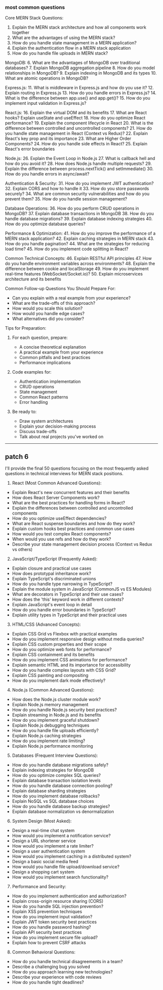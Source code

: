 ### most common questions 
Core MERN Stack Questions:
1. Explain the MERN stack architecture and how all components work together
2. What are the advantages of using the MERN stack?
3. How do you handle state management in a MERN application?
4. Explain the authentication flow in a MERN stack application
5. How do you handle file uploads in MERN stack?

MongoDB:
6. What are the advantages of MongoDB over traditional databases?
7. Explain MongoDB aggregation pipeline
8. How do you model relationships in MongoDB?
9. Explain indexing in MongoDB and its types
10. What are atomic operations in MongoDB?

Express.js:
11. What is middleware in Express.js and how do you use it?
12. Explain routing in Express.js
13. How do you handle errors in Express.js?
14. What is the difference between app.use() and app.get()?
15. How do you implement input validation in Express.js?

React.js:
16. Explain the virtual DOM and its benefits
17. What are React hooks? Explain useState and useEffect
18. How do you optimize React performance?
19. Explain the component lifecycle in React
20. What is the difference between controlled and uncontrolled components?
21. How do you handle state management in React (Context vs Redux)?
22. Explain React's key prop and its importance
23. What are Higher Order Components?
24. How do you handle side effects in React?
25. Explain React's error boundaries

Node.js:
26. Explain the Event Loop in Node.js
27. What is callback hell and how do you avoid it?
28. How does Node.js handle multiple requests?
29. Explain the difference between process.nextTick() and setImmediate()
30. How do you handle errors in async/await?

Authentication & Security:
31. How do you implement JWT authentication?
32. Explain CORS and how to handle it
33. How do you store passwords securely?
34. What are common security vulnerabilities and how do you prevent them?
35. How do you handle session management?

Database Operations:
36. How do you perform CRUD operations in MongoDB?
37. Explain database transactions in MongoDB
38. How do you handle database migrations?
39. Explain database indexing strategies
40. How do you optimize database queries?

Performance & Optimization:
41. How do you improve the performance of a MERN stack application?
42. Explain caching strategies in MERN stack
43. How do you handle pagination?
44. What are the strategies for reducing load time?
45. How do you implement code splitting in React?

Common Technical Concepts:
46. Explain RESTful API principles
47. How do you handle environment variables across environments?
48. Explain the difference between cookie and localStorage
49. How do you implement real-time features (WebSocket/Socket.io)?
50. Explain microservices architecture and its benefits

Common Follow-up Questions You Should Prepare For:
- Can you explain with a real example from your experience?
- What are the trade-offs of this approach?
- How would you scale this solution?
- How would you handle edge cases?
- What alternatives did you consider?

Tips for Preparation:
1. For each question, prepare:
   - A concise theoretical explanation
   - A practical example from your experience
   - Common pitfalls and best practices
   - Performance implications

2. Code examples for:
   - Authentication implementation
   - CRUD operations
   - State management
   - Common React patterns
   - Error handling

3. Be ready to:
   - Draw system architectures
   - Explain your decision-making process
   - Discuss trade-offs
   - Talk about real projects you've worked on

---
## patch 6 


I'll provide the final 50 questions focusing on the most frequently asked questions in technical interviews for MERN stack positions.

1. React (Most Common Advanced Questions):
- Explain React's new concurrent features and their benefits
- How does React Server Components work?
- What are the best practices for handling forms in React?
- Explain the differences between controlled and uncontrolled components
- How do you optimize useEffect dependencies?
- What are React suspense boundaries and how do they work?
- Explain custom hooks best practices and common use cases
- How would you test complex React components?
- When would you use refs and how do they work?
- Describe your state management decision process (Context vs Redux vs others)

2. JavaScript/TypeScript (Frequently Asked):
- Explain closure and practical use cases
- How does prototypal inheritance work?
- Explain TypeScript's discriminated unions
- How do you handle type narrowing in TypeScript?
- Explain the module system in JavaScript (CommonJS vs ES Modules)
- What are decorators in TypeScript and their use cases?
- How does the 'this' keyword work in different contexts?
- Explain JavaScript's event loop in detail
- How do you handle error boundaries in TypeScript?
- Explain utility types in TypeScript and their practical uses

3. HTML/CSS (Advanced Concepts):
- Explain CSS Grid vs Flexbox with practical examples
- How do you implement responsive design without media queries?
- Explain CSS custom properties and their scope
- How do you optimize web fonts for performance?
- Explain CSS containment and its benefits
- How do you implement CSS animations for performance?
- Explain semantic HTML and its importance for accessibility
- How do you handle complex layouts with CSS Grid?
- Explain CSS painting and compositing
- How do you implement dark mode effectively?

4. Node.js (Common Advanced Questions):
- How does the Node.js cluster module work?
- Explain Node.js memory management
- How do you handle Node.js security best practices?
- Explain streaming in Node.js and its benefits
- How do you implement graceful shutdown?
- Explain Node.js debugging techniques
- How do you handle file uploads efficiently?
- Explain Node.js caching strategies
- How do you implement rate limiting?
- Explain Node.js performance monitoring

5. Databases (Frequent Interview Questions):
- How do you handle database migrations safely?
- Explain indexing strategies for MongoDB
- How do you optimize complex SQL queries?
- Explain database transaction isolation levels
- How do you handle database connection pooling?
- Explain database sharding strategies
- How do you implement database rollbacks?
- Explain NoSQL vs SQL database choices
- How do you handle database backup strategies?
- Explain database normalization vs denormalization

6. System Design (Most Asked):
- Design a real-time chat system
- How would you implement a notification service?
- Design a URL shortener service
- How would you implement a rate limiter?
- Design a user authentication system
- How would you implement caching in a distributed system?
- Design a basic social media feed
- How would you handle file upload/download service?
- Design a shopping cart system
- How would you implement search functionality?

7. Performance and Security:
- How do you implement authentication and authorization?
- Explain cross-origin resource sharing (CORS)
- How do you handle SQL injection prevention?
- Explain XSS prevention techniques
- How do you implement input validation?
- Explain JWT token security best practices
- How do you handle password hashing?
- Explain API security best practices
- How do you implement secure file upload?
- Explain how to prevent CSRF attacks

8. Common Behavioral Questions:
- How do you handle technical disagreements in a team?
- Describe a challenging bug you solved
- How do you approach learning new technologies?
- Describe your experience with code reviews
- How do you handle tight deadlines?



